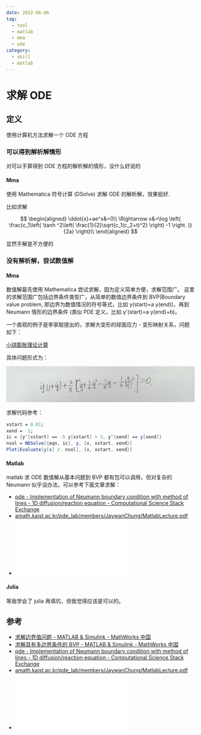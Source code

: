 ```yaml
---
date: 2022-06-06
tag:
  - tool
  - matlab
  - mma
  - ode
category:
  - skill
  - matlab
---
```



# 求解 ODE


## 定义

使用计算机方法求解一个 ODE 方程

### 可以得到解析解情形

对可以手算得到 ODE 方程的解析解的情形，没什么好说的

#### Mma

使用 Mathematica 符号计算 (DSolve) 求解 ODE 的解析解，效果挺好.

比如求解

$$
\begin{aligned}
	\ddot{x}+ae^x&=0\\
	\Rightarrow x&=\log \left( \frac{c_1\left( \tanh ^2\left( \frac{1}{2}\sqrt{c_1(c_2+t)^2} \right) -1 \right. )}{2a} \right)\\
\end{aligned}
$$

显然手解是不方便的

### 没有解析解，尝试数值解

#### Mma
数值解最先使用 Mathematica 尝试求解，因为定义简单方便，求解范围广。
这里的求解范围广包括边界条件类型广，从简单的数值边界条件到 BVP(Boundary value problem, 即边界为数值情况的符号等式，比如 y(start)=a y(end))，再到 Neumann 情形的边界条件 (类似 PDE 定义，比如 y'(start)=a y(end)+b)。

一个直观的例子是李家聪提出的，求解大变形的球面应力 - 变形映射关系，问题如下：

[小球膨胀理论计算](./assets/小球膨胀理论计算.docx)

具体问题形式为：

![Pasted image 20220228111015](./assets/Pasted-image-20220228111015.png)

求解代码参考：

```mathematica
xstart = 0.01;
xend =  1;
ic = {y'[xstart] == -5 y[xstart] + 3, y'[xend] == y[xend]}
nsol = NDSolve[{eqn, ic}, y, {x, xstart, xend}]
Plot[Evaluate[y[x] /. nsol], {x, xstart, xend}]
```

#### Matlab

matlab 求 ODE 数值解从基本问题到 BVP 都有包可以调用，但对复杂的 Neumann 似乎没办法，可以参考下面文章求解：

- [pde - Implementation of Neumann boundary condition with method of lines - 1D diffusion/reaction equation - Computational Science Stack Exchange](https://scicomp.stackexchange.com/questions/21692/implementation-of-neumann-boundary-condition-with-method-of-lines-1d-Diffusion)
- [amath.kaist.ac.kr/pde_lab/members/JaywanChung/MatlabLecture.pdf](http://amath.kaist.ac.kr/pde_lab/members/JaywanChung/MatlabLecture.pdf)
- ![10](./assets/10.1.1.390.7447.pdf)

#### Julia

等我学会了 julia 再填坑，但我觉得应该是可以的。

## 参考

- [求解边界值问题 - MATLAB & Simulink - MathWorks 中国](https://ww2.mathworks.cn/help/matlab/math/boundary-value-problems.html)
- [求解具有多边界条件的 BVP - MATLAB & Simulink - MathWorks 中国](https://ww2.mathworks.cn/help/matlab/math/solve-bvp-with-multiple-boundary-conditions.html)
- [pde - Implementation of Neumann boundary condition with method of lines - 1D diffusion/reaction equation - Computational Science Stack Exchange](https://scicomp.stackexchange.com/questions/21692/implementation-of-neumann-boundary-condition-with-method-of-lines-1d-Diffusion)
- [amath.kaist.ac.kr/pde_lab/members/JaywanChung/MatlabLecture.pdf](http://amath.kaist.ac.kr/pde_lab/members/JaywanChung/MatlabLecture.pdf)
- ![10](./assets/10.1.1.390.7447.pdf)
